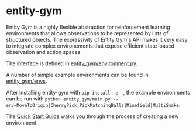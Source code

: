 # entity-gym

Entity Gym is a highly flexible abstraction for reinforcement learning environments that allows observations to be represented by lists of structured objects.
The expressivity of Entity Gym's API makes it very easy to integrate complex environements that expose efficient state-based observation and action spaces.

The interface is defined in [entity_gym/environment.py](https://github.com/cswinter/entity-gym/blob/main/entity_gym/environment.py).

A number of simple example environments can be found in [entity_gym/envs](https://github.com/cswinter/entity-gym/tree/main/entity_gym/envs).

After installing entity-gym with `pip install -e .`, the example environments can be run with `python entity_gym/main.py --env=MoveToOrigin|CherryPick|PickMatchingBalls|Minefield|MultiSnake`.

The [Quick Start Guide](#TUTORIAL.md) walks you through the process of creating a new environment.